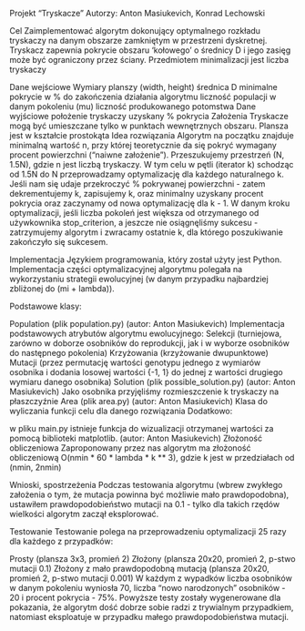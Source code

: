 Projekt “Tryskacze”
Autorzy: Anton Masiukevich, Konrad Lechowski

Cel
Zaimplementować algorytm dokonujący optymalnego rozkładu tryskaczy na danym obszarze zamkniętym w przestrzeni dyskretnej. Tryskacz zapewnia pokrycie obszaru ‘kołowego’ o średnicy D i jego zasięg może być ograniczony przez ściany. Przedmiotem minimalizacji jest liczba tryskaczy

Dane wejściowe
Wymiary planszy (width, height)
średnica D
minimalne pokrycie w % do zakończenia działania algorytmu
liczność populacji w danym pokoleniu (mu)
liczność produkowanego potomstwa
Dane wyjściowe
położenie tryskaczy
uzyskany % pokrycia
Założenia
Tryskacze mogą być umieszczane tylko w punktach wewnętrznych obszaru.
Plansza jest w kształcie prostokąta
Idea rozwiązania
Algorytm na początku znajduje minimalną wartość n, przy której teoretycznie da się pokryć wymagany procent powierzchni (“naiwne założenie”). Przeszukujemy przestrzeń (N, 1.5N), gdzie n jest liczbą tryskaczy. W tym celu w pętli (iterator k) schodząc od 1.5N do N przeprowadzamy optymalizację dla każdego naturalnego k. Jeśli nam się udaje przekroczyć % pokrywanej powierzchni - zatem dekrementujemy k, zapisujemy k, oraz minimalny uzyskany procent pokrycia oraz zaczynamy od nowa optymalizację dla k - 1. W danym kroku optymalizacji, jeśli liczba pokoleń jest większa od otrzymanego od używkownika stop_criterion, a jeszcze nie osiągnęliśmy sukcesu - zatrzymujemy algorytm i zwracamy ostatnie k, dla którego poszukiwanie zakończyło się sukcesem.

Implementacja
Językiem programowania, który został użyty jest Python.
Implementacja części optymalizacyjnej algorytmu polegała na wykorzystaniu strategii ewolucyjnej (w danym przypadku najbardziej zbliżonej do (mi + lambda)).

Podstawowe klasy:

Population (plik population.py) (autor: Anton Masiukevich)
Implementacja podstawowych atrybutów algorytmu ewolucyjnego:
Selekcji (turniejowa, zarówno w doborze osobników do reprodukcji, jak i w wyborze osobników do następnego pokolenia)
Krzyżowania (krzyżowanie dwupunktowe)
Mutacji (przez permutację wartości genotypu jednego z wymiarów osobnika i dodania losowej wartości {-1, 1} do jednej z wartości drugiego wymiaru danego osobnika)
Solution (plik possible_solution.py) (autor: Anton Masiukevich)
Jako osobnika przyjęliśmy rozmieszczenie k tryskaczy na płaszczyźnie
Area (plik area.py) (autor: Anton Masiukevich)
Klasa do wyliczania funkcji celu dla danego rozwiązania
Dodatkowo:

w pliku main.py istnieje funkcja do wizualizacji otrzymanej wartości za pomocą biblioteki matplotlib. (autor: Anton Masiukevich)
Złożoność obliczeniowa
Zaproponowany przez nas algorytm ma złożoność obliczeniową O(nmin * 60 * lambda * k ** 3), gdzie k jest w przedziałach od (nmin, 2nmin)

Wnioski, spostrzeżenia
Podczas testowania algorytmu (wbrew zwykłego założenia o tym, że mutacja powinna być możliwie mało prawdopodobna), ustawiłem prawdopodobieństwo mutacji na 0.1 - tylko dla takich rzędów wielkości algorytm zaczął eksplorować.

Testowanie
Testowanie polega na przeprowadzeniu optymalizacji 25 razy dla każdego z przypadków:

Prosty (plansza 3x3, promień 2)
Złożony (plansza 20x20, promień 2, p-stwo mutacji 0.1)
Złożony z mało prawdopodobną mutacją (plansza 20x20, promień 2, p-stwo mutacji 0.001)
W każdym z wypadków liczba osobników w danym pokoleniu wyniosła 70, liczba “nowo narodzonych” osobników - 20 i procent pokrycia - 75%.
Powyższe testy zostały wygenerowane dla pokazania, że algorytm dość dobrze sobie radzi z trywialnym przypadkiem, natomiast eksploatuje w przypadku małego prawdopodobieństwa mutacji.
